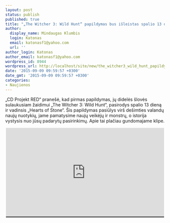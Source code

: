 ```yaml
---
layout: post
status: publish
published: true
title: "„The Witcher 3: Wild Hunt“ papildymas bus išleistas spalio 13 d. (video)"
author:
  display_name: Mindaugas Klumbis
  login: Katonas
  email: katonasf1@yahoo.com
  url: ''
author_login: Katonas
author_email: katonasf1@yahoo.com
wordpress_id: 8944
wordpress_url: http://localhost/site/new/the_witcher3_wild_hunt_papildymas_bus_isleistas_spalio_13_d_video/
date: '2015-09-09 09:59:57 +0300'
date_gmt: '2015-09-09 09:59:57 +0300'
categories:
- Naujienos
---
```

<p>
	&bdquo;CD Projekt RED&ldquo; prane&scaron;ė, kad pirmas papildymas, jų didelės &scaron;lovės sulaukusiam žaidimui &bdquo;The Witcher 3: Wild Hunt&ldquo;, pasirodys spalio 13 dieną ir vadinsis &bdquo;Hearts of Stone&ldquo;. &Scaron;is papildymas pasiūlys vir&scaron; de&scaron;imties valandų naujų nuotykių, jame pamatysime naujų veikėjų ir monstrų, o istorija vystysis nuo jūsų padarytų pasirinkimų. Apie tai plačiau gundomajame klipe.</p>
<p style="text-align: center;">
	<span style="color: rgb(187, 187, 187); font-family: Roboto, Arial, Helvetica, sans-serif; font-size: 11px; line-height: 25px; white-space: nowrap; background-color: rgba(28, 28, 28, 0.8);"><iframe allowfullscreen="" frameborder="0" height="281" src="https://www.youtube.com/embed/2DnGJ1SD09U" width="500"></iframe></span></p>
